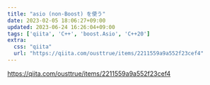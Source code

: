 ```yaml
---
title: "asio (non-Boost) を使う"
date: 2023-02-05 18:06:27+09:00
updated: 2023-06-24 16:26:04+09:00
tags: ['qiita', 'C++', 'boost.Asio', 'C++20']
extra:
  css: "qiita"
  url: "https://qiita.com/ousttrue/items/2211559a9a552f23cef4"
---
```


<https://qiita.com/ousttrue/items/2211559a9a552f23cef4>
